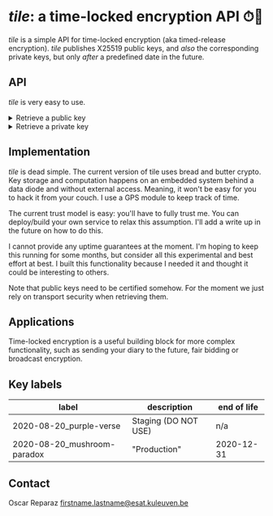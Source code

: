 # _tile_: a time-locked encryption API ⏱🔐

_tile_ is a simple API for time-locked encryption (aka timed-release encryption).
_tile_ publishes X25519 public keys, and _also_ the corresponding private keys,
but only _after_ a predefined date in the future.

## API

_tile_ is very easy to use.
<details>
  <summary>Retrieve a public key</summary>
  
```Shell
curl -s \
     -d '{"reveal_not_before": "2020-08-21T18:25:43.511Z",
          "keyring_label": "2020-08-20_mushroom-paradox"}' \
     -H "Content-Type: application/json" \
     -X POST \
     https://tile-experimental.cryptographic.services:8082/v0/public_key \
     | jq
```

The parameters of the request are:
* `keyring_label`. See table below for possible values.
* `reveal_not_before`. An approximate time for disclosing the corresponding private key.


Typical successful response

```JSON
{
    "data": {
        "key_serial": 1598034600,
        "keyring_label": "2020-08-20_mushroom-paradox",
        "public_key": "bNhrEUObdoBbzeFsdb+W5bj/S6LwSr1nESb5b35wdWY=",
        "reveal_after": "2020-08-21T18:30:00+00:00Z"
    }
}
```

* The `public_key` field is the base64 representation of a X25519
public key, suitable for use with libsodium or NaCl.
* The `reveal_after` field is the "rounded up" version of the passed 
`reveal_not_before` parameter.
* The `key_serial` is an identifier that can be used to retrieve the
corresponding private key whenever is available.

The public keys are also available as a batch [in this folder](pk/).

</details>

<details>
  <summary>Retrieve a private key</summary>
  
```Shell
curl -s \
   -d '{"key_serial": "1598034600", "keyring_label":"2020-08-20_mushroom-paradox"}'  \
   -H "Content-Type: application/json" \
   -X POST \
   https://tile-experimental.cryptographic.services:8082/v0/private_key \
   | jq
```

Typical successful response:

```JSON
{
    "data": {
        "key_serial": 1598034600,
        "keyring_label": "2020-08-20_mushroom-paradox",
        "private_key": "Bd5ZOhlg5DRiKwXTK5fVnfYvlyy6MweSqcch1goZC7Q=",
        "reveal_after": "2020-08-21T18:30:00+00:00Z"
    }
}
```

</details>

## Implementation

_tile_ is dead simple. The current version of tile
uses bread and butter crypto. Key storage and
computation happens on an embedded system
behind a data diode and without external access.
Meaning, it won't be easy for you to hack it from your couch.
I use a GPS module to keep track of time.

The current trust model is easy: you'll have to fully trust me.
You can deploy/build your own service to relax this assumption.
I'll add a write up in the future on how to do this.

I cannot provide any uptime guarantees at the moment. I'm hoping to keep this running
for some months, but consider all this experimental and best effort at best.
I built this functionality because I needed it and thought it could be interesting to others.

Note that public keys need to be certified somehow. For the moment we
just rely on transport security when retrieving them.

## Applications

Time-locked encryption is a useful building block for more complex functionality,
such as sending your diary to the future,
fair bidding or broadcast encryption.

## Key labels

| label                        | description  | end of life |
|------------------------------|--------------|-------------|
| 2020-08-20_purple-verse      | Staging (DO NOT USE) | n/a |
| 2020-08-20_mushroom-paradox  | "Production"         | 2020-12-31 |

## Contact

Oscar Reparaz <firstname.lastname@esat.kuleuven.be>